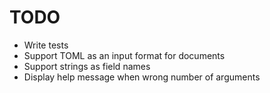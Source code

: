 # TODO

- Write tests
- Support TOML as an input format for documents
- Support strings as field names
- Display help message when wrong number of arguments
